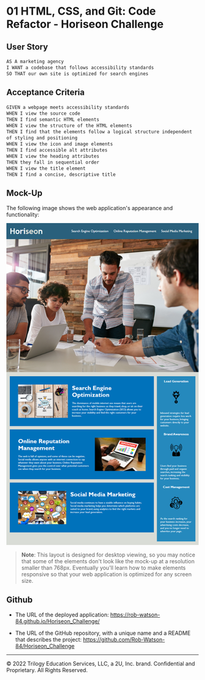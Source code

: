 # 01 HTML, CSS, and Git: Code Refactor - Horiseon Challenge

## User Story

```
AS A marketing agency
I WANT a codebase that follows accessibility standards
SO THAT our own site is optimized for search engines
```

## Acceptance Criteria

```
GIVEN a webpage meets accessibility standards
WHEN I view the source code
THEN I find semantic HTML elements
WHEN I view the structure of the HTML elements
THEN I find that the elements follow a logical structure independent of styling and positioning
WHEN I view the icon and image elements
THEN I find accessible alt attributes
WHEN I view the heading attributes
THEN they fall in sequential order
WHEN I view the title element
THEN I find a concise, descriptive title
```

## Mock-Up

The following image shows the web application's appearance and functionality:

![The Horiseon webpage includes a navigation bar, a header image, and cards with text and images at the bottom of the page.](./01-html-css-git-homework-demo.png)

> **Note**: This layout is designed for desktop viewing, so you may notice that some of the elements don't look like the mock-up at a resolution smaller than 768px. Eventually you'll learn how to make elements responsive so that your web application is optimized for any screen size.

## Github

* The URL of the deployed application: https://rob-watson-84.github.io/Horiseon_Challenge/

* The URL of the GitHub repository, with a unique name and a README that describes the project: https://github.com/Rob-Watson-84/Horiseon_Challenge

---
© 2022 Trilogy Education Services, LLC, a 2U, Inc. brand. Confidential and Proprietary. All Rights Reserved.
